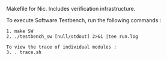 Makefile for Nic. Includes verification infrastructure.


To execute Software Testbench, run the following commands : 

```
1. make SW
2. ./testbench_sw [null/stdout] 2>&1 |tee run.log

To view the trace of individual modules : 
3. . trace.sh
```
